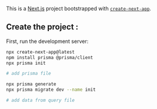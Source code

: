 This is a [Next.js](https://nextjs.org) project bootstrapped with [`create-next-app`](https://nextjs.org/docs/app/api-reference/cli/create-next-app).

## Create the project :

First, run the development server:

```bash
npx create-next-app@latest
npm install prisma @prisma/client
npx prisma init

# add prisma file 

npx prisma generate
npx prisma migrate dev --name init

# add data from query file
```
